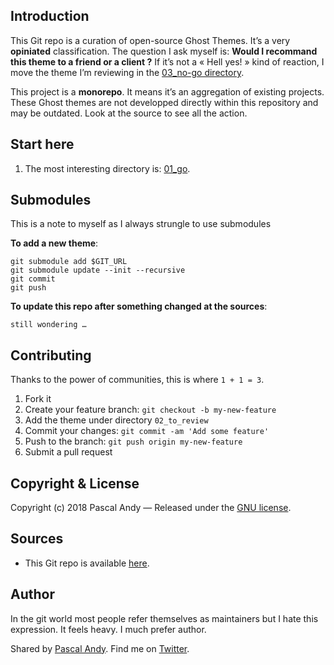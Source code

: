 ## Introduction

This Git repo is a curation of open-source Ghost Themes. It’s a very **opiniated** classification. The question I ask myself is: **Would I recommand this theme to a friend or a client ?** If it’s not a « Hell yes! » kind of reaction, I move the theme I’m reviewing in the [03_no-go directory](https://github.com/firepress-org/Ghost-Theme-Curated-Collection-No-Go/tree/master/03_no-go).

This project is a **monorepo**. It means it’s an aggregation of existing projects. These Ghost themes are not developped directly within this repository and may be outdated. Look at the source to see all the action. 


## Start here

1. The most interesting directory is: [01_go](https://github.com/firepress-org/Ghost-Theme-Curated-Collection/tree/master/01_go).

## Submodules

This is a note to myself as I always strungle to use submodules

**To add a new theme**:

```
git submodule add $GIT_URL
git submodule update --init --recursive
git commit
git push
```

**To update this repo after something changed at the sources**:

```
still wondering …
```

## Contributing

Thanks to the power of communities, this is where `1 + 1 = 3`.

1. Fork it
2. Create your feature branch: `git checkout -b my-new-feature`
3. Add the theme under directory `02_to_review`
3. Commit your changes: `git commit -am 'Add some feature'`
4. Push to the branch: `git push origin my-new-feature`
5. Submit a pull request


## Copyright & License

Copyright (c) 2018 Pascal Andy — Released under the [GNU license](https://github.com/pascalandy/GNU-GENERAL-PUBLIC-LICENSE).


## Sources

- This Git repo is available [here](https://github.com/firepress-org/Ghost-Theme-Curated-Collection).


## Author

In the git world most people refer themselves as maintainers but I hate this expression. It feels heavy. I much prefer author.

Shared by [Pascal Andy](https://pascalandy.com/blog/now/). Find me on [Twitter](https://twitter.com/askpascalandy).
